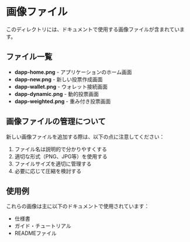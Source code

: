 # 画像ファイル

このディレクトリには、ドキュメントで使用する画像ファイルが含まれています。

## ファイル一覧

- **dapp-home.png** - アプリケーションのホーム画面
- **dapp-new.png** - 新しい投票作成画面
- **dapp-wallet.png** - ウォレット接続画面
- **dapp-dynamic.png** - 動的投票画面
- **dapp-weighted.png** - 重み付き投票画面

## 画像ファイルの管理について

新しい画像ファイルを追加する際は、以下の点に注意してください：

1. ファイル名は説明的で分かりやすくする
2. 適切な形式（PNG、JPG等）を使用する
3. ファイルサイズを適切に管理する
4. 必要に応じて圧縮を検討する

## 使用例

これらの画像は主に以下のドキュメントで使用されています：
- 仕様書
- ガイド・チュートリアル
- READMEファイル 